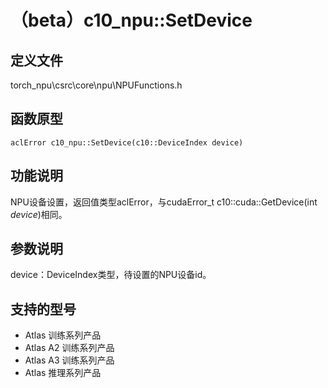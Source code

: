 # （beta）c10_npu::SetDevice

## 定义文件

torch_npu\csrc\core\npu\NPUFunctions.h

## 函数原型

```
aclError c10_npu::SetDevice(c10::DeviceIndex device)
```

## 功能说明

NPU设备设置，返回值类型aclError，与cudaError_t c10::cuda::GetDevice(int  _device_)相同。

## 参数说明

device：DeviceIndex类型，待设置的NPU设备id。

## 支持的型号

- <term>Atlas 训练系列产品</term>
- <term>Atlas A2 训练系列产品</term>
- <term>Atlas A3 训练系列产品</term>
- <term>Atlas 推理系列产品</term>

